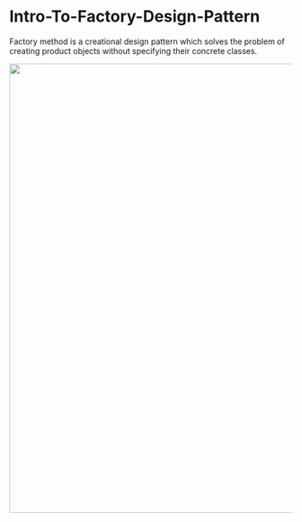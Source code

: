 # Intro-To-Factory-Design-Pattern

Factory method is a creational design pattern which solves the problem of creating product objects without specifying their concrete classes.

<p align="center">
  <img src="https://user-images.githubusercontent.com/75223567/174620959-9de0dfa2-bedb-4109-b73d-878aed956198.jpg" width="800">
</p>
